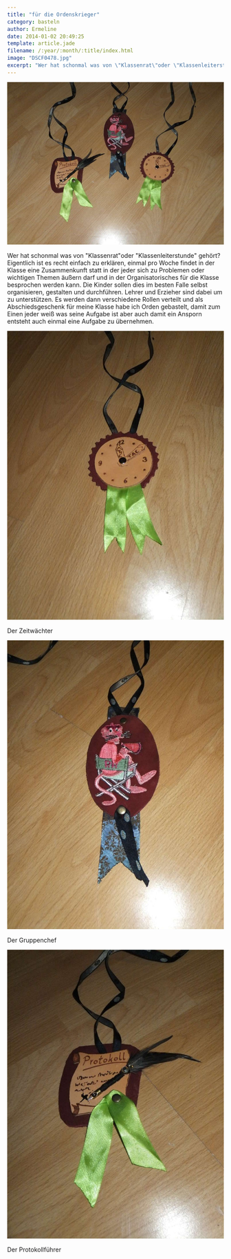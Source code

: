 ```yaml
---
title: "für die Ordenskrieger"
category: basteln
author: Ermeline
date: 2014-01-02 20:49:25
template: article.jade
filename: /:year/:month/:title/index.html
image: "DSCF0478.jpg"
excerpt: "Wer hat schonmal was von \"Klassenrat\"oder \"Klassenleiterstunde\" gehört? "
---
```


![DSCF0478](DSCF0478.jpg)

Wer hat schonmal was von "Klassenrat"oder "Klassenleiterstunde" gehört? Eigentlich ist es recht einfach zu erklären, einmal pro Woche findet in der Klasse eine Zusammenkunft statt in der jeder sich zu Problemen oder wichtigen Themen äußern darf und in der Organisatorisches für die Klasse besprochen werden kann. Die Kinder sollen dies im besten Falle selbst organisieren, gestalten und durchführen. Lehrer und Erzieher sind dabei um zu unterstützen. Es werden dann verschiedene Rollen verteilt und als Abschiedsgeschenk für meine Klasse habe ich Orden gebastelt, damit zum Einen jeder weiß was seine Aufgabe ist aber auch damit ein Ansporn entsteht auch einmal eine Aufgabe zu übernehmen.


![Der Zeitwächter](DSCF0481.jpg)

Der Zeitwächter


![Der Gruppenchef](DSCF0480.jpg)

Der Gruppenchef


![Der Protokollführer](DSCF0479.jpg)

Der Protokollführer
